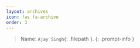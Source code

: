 ```yaml
---
layout: archives
icon: fas fa-archive
order: 3
---
```


> Name: `Ajay Singh`{: .filepath }.
{: .prompt-info }